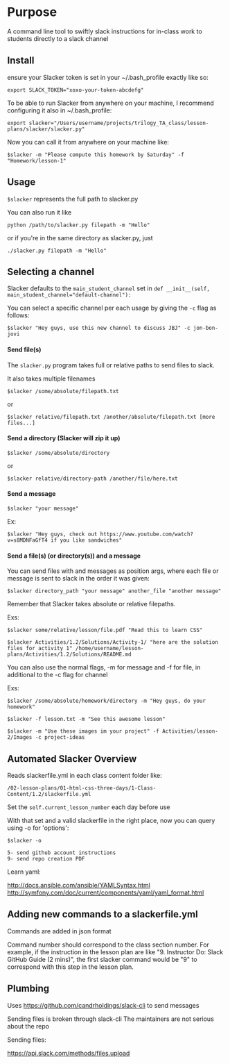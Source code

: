 # Purpose

A command line tool to swiftly slack instructions for in-class work to students directly to a slack channel

## Install

ensure your Slacker token is set in your ~/.bash_profile exactly like so:

```
export SLACK_TOKEN="xoxo-your-token-abcdefg"
```

To be able to run Slacker from anywhere on your machine, I recommend configuring it also in ~/.bash_profile:

```
export slacker="/Users/username/projects/trilogy_TA_class/lesson-plans/slacker/slacker.py"
```

Now you can call it from anywhere on your machine like:

```
$slacker -m "Please compute this homework by Saturday" -f "Homework/lesson-1"
```

## Usage

`$slacker` represents the full path to slacker.py

You can also run it like

```
python /path/to/slacker.py filepath -m "Hello"
```

or if you're in the same directory as slacker.py, just

```
./slacker.py filepath -m "Hello"
```

## Selecting a channel

Slacker defaults to the `main_student_channel` set in `def __init__(self, main_student_channel="default-channel"):`

You can select a specific channel per each usage by giving the `-c` flag as follows:

```
$slacker "Hey guys, use this new channel to discuss JBJ" -c jon-bon-jovi
```

#### Send file(s)

The `slacker.py` program takes full or relative paths to send files to slack.

It also takes multiple filenames

```
$slacker /some/absolute/filepath.txt
```

or

```
$slacker relative/filepath.txt /another/absolute/filepath.txt [more files...]
```

#### Send a directory (Slacker will zip it up)

```
$slacker /some/absolute/directory
```

or

```
$slacker relative/directory-path /another/file/here.txt
```

#### Send a message

```
$slacker "your message"
```

Ex:

```
$slacker "Hey guys, check out https://www.youtube.com/watch?v=s8MDNFaGfT4 if you like sandwiches"
```

#### Send a file(s) (or directory(s)) and a message

You can send files with and messages as position args, where each file or message is sent to slack in the order it was given:

```
$slacker directory_path "your message" another_file "another message"
```

Remember that Slacker takes absolute or relative filepaths.

Exs:

```
$slacker some/relative/lesson/file.pdf "Read this to learn CSS"
```

```
$slacker Activities/1.2/Solutions/Activity-1/ "here are the solution files for activity 1" /home/username/lesson-plans/Activities/1.2/Solutions/README.md
```

You can also use the normal flags, -m for message and -f for file, in additional to the -c flag for channel

Exs:

```
$slacker /some/absolute/homework/directory -m "Hey guys, do your homework"
```

```
$slacker -f lesson.txt -m "See this awesome lesson"
```

```
$slacker -m "Use these images im your project" -f Activities/lesson-2/Images -c project-ideas
```


## Automated Slacker Overview

Reads slackerfile.yml in each class content folder like:

```
/02-lesson-plans/01-html-css-three-days/1-Class-Content/1.2/slackerfile.yml
```

Set the `self.current_lesson_number` each day before use

With that set and a valid slackerfile in the right place, now you can query using -o for 'options':

```
$slacker -o

5- send github account instructions
9- send repo creation PDF
```

Learn yaml:

<http://docs.ansible.com/ansible/YAMLSyntax.html>
<http://symfony.com/doc/current/components/yaml/yaml_format.html>

## Adding new commands to a slackerfile.yml

Commands are added in json format

Command number should correspond to the class section number. For example, if the instruction in the lesson plan are like "9. Instructor Do: Slack GitHub Guide (2 mins)", the first slacker command would be "9" to correspond with this step in the lesson plan.


## Plumbing

Uses <https://github.com/candrholdings/slack-cli> to send messages

Sending files is broken through slack-cli
The maintainers are not serious about the repo

Sending files:

<https://api.slack.com/methods/files.upload>
